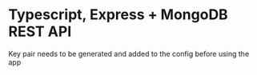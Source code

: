 # Typescript, Express +  MongoDB REST API

Key pair needs to be generated and added to the config before using the app
